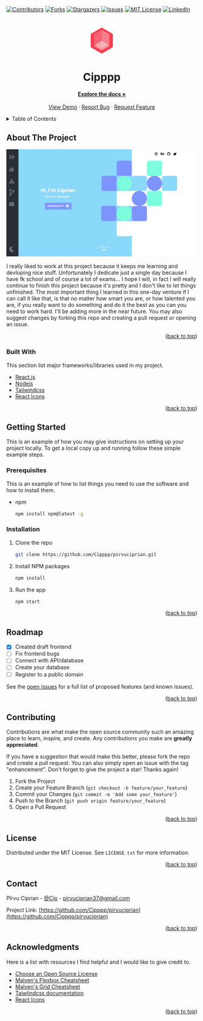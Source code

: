 <div id="top"></div>

[![Contributors][contributors-shield]][contributors-url]
[![Forks][forks-shield]][forks-url]
[![Stargazers][stars-shield]][stars-url]
[![Issues][issues-shield]][issues-url]
[![MIT License][license-shield]][license-url]
[![LinkedIn][linkedin-shield]][linkedin-url]

<!-- PROJECT LOGO -->
<br />
<div align="center">
  <a href="https://github.com/Cippppp/pirvuciprian">
    <img src="images/logo.png" alt="Logo" width="80" height="80">
  </a>

  <h1 align="center">Cipppp</h1>

  <p align="center">
    <a href="https://github.com/Cipppp/pirvuciprian"><strong>Explore the docs »</strong></a>
    <br />
    <br />
    <a href="https://cipppp.github.io/pirvuciprian/">View Demo</a>
    ·
    <a href="https://github.com/Cipppp/pirvuciprian/issues">Report Bug</a>
    ·
    <a href="https://github.com/Cipppp/pirvuciprian/issues">Request Feature</a>
  </p>
</div>

<!-- TABLE OF CONTENTS -->
<details>
  <summary>Table of Contents</summary>
  <ol>
    <li>
      <a href="#about-the-project">About The Project</a>
      <ul>
        <li><a href="#built-with">Built With</a></li>
      </ul>
    </li>
    <li>
      <a href="#getting-started">Getting Started</a>
      <ul>
        <li><a href="#prerequisites">Prerequisites</a></li>
        <li><a href="#installation">Installation</a></li>
      </ul>
    </li>
    <li><a href="#usage">Usage</a></li>
    <li><a href="#roadmap">Roadmap</a></li>
    <li><a href="#contributing">Contributing</a></li>
    <li><a href="#license">License</a></li>
    <li><a href="#contact">Contact</a></li>
    <li><a href="#acknowledgments">Acknowledgments</a></li>
  </ol>
</details>

<!-- ABOUT THE PROJECT -->

## About The Project

[![Product Name Screen Shot][product-screenshot]](https://cipppp.github.io/pirvuciprian/)

I really liked to work at this project because it keeps me learning and devloping nice stuff. Unfortunately I dedicate just a single day because I have fk school and of course a lot of exams... I hope I will, in fact I will really continue to finish this project because it's pretty and I don't like to let things unfinished.
The most important thing I learned in this one-day venture if I can call it like that, is that no matter how smart you are, or how talented you are, if you really want to do something and do it the best as you can you need to work hard.
I'll be adding more in the near future. You may also suggest changes by forking this repo and creating a pull request or opening an issue.

<p align="right">(<a href="#top">back to top</a>)</p>

### Built With

This section list major frameworks/libraries used in my project.

-   [React.js](https://reactjs.org/)
-   [Nodejs](https://nodejs.org/en/)
-   [Tailwindcss](https://tailwindcss.com/)
-   [React Icons](https://react-icons.github.io/react-icons/)

<p align="right">(<a href="#top">back to top</a>)</p>

<!-- GETTING STARTED -->

## Getting Started

This is an example of how you may give instructions on setting up your project locally.
To get a local copy up and running follow these simple example steps.

### Prerequisites

This is an example of how to list things you need to use the software and how to install them.

-   npm
    ```sh
    npm install npm@latest -g
    ```

### Installation

1. Clone the repo
    ```sh
    git clone https://github.com/Cipppp/pirvuciprian.git
    ```
2. Install NPM packages
    ```sh
    npm install
    ```
3. Run the app
    ```sh
    npm start
    ```

<p align="right">(<a href="#top">back to top</a>)</p>

<!-- ROADMAP -->

## Roadmap

-   [x] Created draft frontend
-   [ ] Fix frontend bugs
-   [ ] Connect with API/database
-   [ ] Create your database
-   [ ] Register to a public domain

See the [open issues](https://github.com/Cipppp/pirvuciprian/issues) for a full list of proposed features (and known issues).

<p align="right">(<a href="#top">back to top</a>)</p>

<!-- CONTRIBUTING -->

## Contributing

Contributions are what make the open source community such an amazing place to learn, inspire, and create. Any contributions you make are **greatly appreciated**.

If you have a suggestion that would make this better, please fork the repo and create a pull request. You can also simply open an issue with the tag "enhancement".
Don't forget to give the project a star! Thanks again!

1. Fork the Project
2. Create your Feature Branch (`git checkout -b feature/your_feature`)
3. Commit your Changes (`git commit -m 'Add some your_feature'`)
4. Push to the Branch (`git push origin feature/your_feature`)
5. Open a Pull Request

<p align="right">(<a href="#top">back to top</a>)</p>

<!-- LICENSE -->

## License

Distributed under the MIT License. See `LICENSE.txt` for more information.

<p align="right">(<a href="#top">back to top</a>)</p>

<!-- CONTACT -->

## Contact

Pîrvu Ciprian - [@Cip](https://twitter.com/Cip41388806) - pirvuciprian37@gmail.com

Project Link: [https://github.com/Cipppp/pirvuciprian](https://github.com/Cipppp/pirvuciprian)

<p align="right">(<a href="#top">back to top</a>)</p>

<!-- ACKNOWLEDGMENTS -->

## Acknowledgments

Here is a list with resources I find helpful and I would like to give credit to.

-   [Choose an Open Source License](https://choosealicense.com)
-   [Malven's Flexbox Cheatsheet](https://flexbox.malven.co/)
-   [Malven's Grid Cheatsheet](https://grid.malven.co/)
-   [Taiwlindcss documentation](https://tailwindcss.com/docs)
-   [React Icons](https://react-icons.github.io/react-icons/search)

<p align="right">(<a href="#top">back to top</a>)</p>

<!-- MARKDOWN LINKS & IMAGES -->
<!-- https://www.markdownguide.org/basic-syntax/#reference-style-links -->

[contributors-shield]: https://img.shields.io/github/contributors/Cipppp/pirvuciprian.svg?style=for-the-badge
[contributors-url]: https://github.com/Cipppp/pirvuciprian/graphs/contributors
[forks-shield]: https://img.shields.io/github/forks/Cipppp/pirvuciprian.svg?style=for-the-badge
[forks-url]: https://github.com/Cipppp/Best-README-Template/network/members
[stars-shield]: https://img.shields.io/github/stars/Cipppp/pirvuciprian.svg?style=for-the-badge
[stars-url]: https://github.com/Cipppp/pirvuciprian/stargazers
[issues-shield]: https://img.shields.io/github/issues/Cipppp/pirvuciprian.svg?style=for-the-badge
[issues-url]: https://github.com/Cipppp/pirvuciprian/issues
[license-shield]: https://img.shields.io/github/license/Cipppp/pirvuciprian.svg?style=for-the-badge
[license-url]: https://github.com/Cipppp/pirvuciprian/blob/master/LICENSE.txt
[linkedin-shield]: https://img.shields.io/badge/-LinkedIn-black.svg?style=for-the-badge&logo=linkedin&colorB=555
[linkedin-url]: https://www.linkedin.com/in/pirvuciprian/
[product-screenshot]: images/homepage.png

